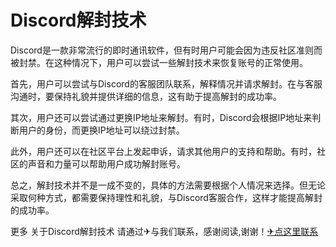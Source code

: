 # Discord解封技术

Discord是一款非常流行的即时通讯软件，但有时用户可能会因为违反社区准则而被封禁。在这种情况下，用户可以尝试一些解封技术来恢复账号的正常使用。

首先，用户可以尝试与Discord的客服团队联系，解释情况并请求解封。在与客服沟通时，要保持礼貌并提供详细的信息，这有助于提高解封的成功率。

其次，用户还可以尝试通过更换IP地址来解封。有时，Discord会根据IP地址来判断用户的身份，而更换IP地址可以绕过封禁。

此外，用户还可以在社区平台上发起申诉，请求其他用户的支持和帮助。有时，社区的声音和力量可以帮助用户成功解封账号。

总之，解封技术并不是一成不变的，具体的方法需要根据个人情况来选择。但无论采取何种方式，都需要保持理性和礼貌，与Discord客服合作，这样才能提高解封的成功率。

更多 关于Discord解封技术 请通过✈与我们联系，感谢阅读,谢谢！[✈点这里联系](https://c.k02.cc)